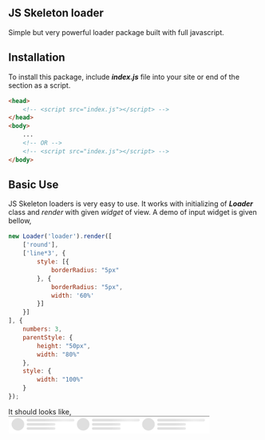 ## JS Skeleton loader

Simple but very powerful loader package built with full javascript.

## Installation

To install this package, include **_index.js_** file into your site _<head>_ or end of the _<body>_ section as a script.

~~~html
<head>
    <!-- <script src="index.js"></script> -->
</head>
<body>
    ...
    <!-- OR -->
    <!-- <script src="index.js"></script> -->
</body>
~~~

## Basic Use

JS Skeleton loaders is very easy to use. It works with initializing of **_Loader_** class and _render_ with given _widget_ of view. A demo of input widget is given bellow,

~~~javascript
new Loader('loader').render([
    ['round'],
    ['line*3', {
        style: [{
            borderRadius: "5px"
        }, {
            borderRadius: "5px",
            width: '60%'
        }]
    }]
], {
    numbers: 3,
    parentStyle: {
        height: "50px",
        width: "80%"
    },
    style: {
        width: "100%"
    }
});
~~~

It should looks like,\
<img src="./blobs/looks.png" width="80%" />
